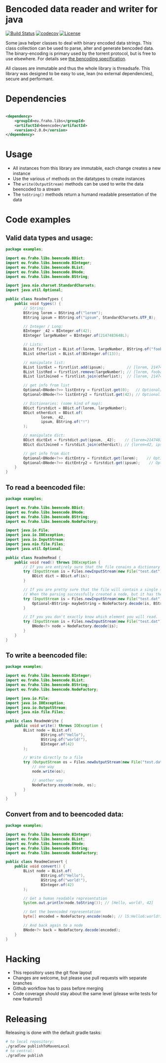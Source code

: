 # Bencoded data reader and writer for java

[![Build Status](https://travis-ci.org/bratkartoffel/beencode.svg?branch=develop)](https://travis-ci.org/bratkartoffel/beencode)
[![codecov](https://codecov.io/github/bratkartoffel/beencode/branch/develop/graph/badge.svg?token=QhjXVBlnJ0)](https://codecov.io/github/bratkartoffel/beencode)
[![License](http://img.shields.io/:license-mit-blue.svg?style=flat)](http://doge.mit-license.org)

Some java helper classes to deal with binary encoded data strings.
This class collection can be used to parse, alter and generate bencoded data.
The binary-encoding is primary used by the torrent protocol, but is free to use elsewhere.
For details see [the bencoding specification](https://wiki.theory.org/BitTorrentSpecification#Bencoding).

All classes are immutable and thus the whole library is threadsafe.
This library was designed to be easy to use, lean (no external dependencies), secure and performant.

# Dependencies

```xml

<dependency>
    <groupId>eu.fraho.libs</groupId>
    <artifactId>beencode</artifactId>
    <version>2.0.0</version>
</dependency>
```

# Usage

* All instances from this library are immutable, each change creates a new instance
* Use the various ```of``` methods on the datatypes to create instances
* The ```write(OutputStream)``` methods can be used to write the data beencoded to a stream
* The ```toString()``` methods return a humand readable presentation of the data

# Code examples

## Valid data types and usage:

```java
package examples;

import eu.fraho.libs.beencode.BDict;
import eu.fraho.libs.beencode.BInteger;
import eu.fraho.libs.beencode.BList;
import eu.fraho.libs.beencode.BNode;
import eu.fraho.libs.beencode.BString;

import java.nio.charset.StandardCharsets;
import java.util.Optional;

public class ReadmeTypes {
    public void types() {
        // String:
        BString lorem = BString.of("lorem");
        BString ipsum = BString.of("ipsum", StandardCharsets.UTF_8);

        // Integer / Long:
        BInteger _42 = BInteger.of(42);
        BInteger largeNumber = BInteger.of(2147483648L);

        // Lists:
        BList firstlist = BList.of(lorem, largeNumber, BString.of("foobar"));
        BList otherlist = BList.of(BInteger.of(13));

        // manipulate list:
        BList listExt = firstlist.add(ipsum);          // [lorem, 2147483648, foobar, ipsum]
        BList listRed = firstlist.remove(largeNumber); // [lorem, foobar]
        BList listJoined = firstlist.join(otherlist);  // [lorem, 2147483648, foobar, 13]

        // get info from list
        Optional<BNode<?>> listEntry = firstlist.get(0);   // Optional[lorem]
        Optional<BNode<?>> listEntry2 = firstlist.get(42); // Optional.empty

        // Dictionaries: (some kind of map):
        BDict firstdict = BDict.of(lorem, largeNumber);
        BDict otherdict = BDict.of(
                lorem, _42,
                ipsum, BString.of("!")
        );

        // manipulate dict:
        BDict dictExt = firstdict.put(ipsum, _42);    // {lorem=2147483648, ipsum=42}
        BDict dictJoined = firstdict.join(otherdict); // {lorem=42, ipsum=!}

        // get info from dict
        Optional<BNode<?>> dictEntry = firstdict.get(lorem);    // Optional[2147483648]
        Optional<BNode<?>> dictEntry2 = firstdict.get(ipsum);    // Optional.empty
    }
}
```

## To read a beencoded file:

```java
package examples;

import eu.fraho.libs.beencode.BDict;
import eu.fraho.libs.beencode.BNode;
import eu.fraho.libs.beencode.BString;
import eu.fraho.libs.beencode.NodeFactory;

import java.io.File;
import java.io.IOException;
import java.io.InputStream;
import java.nio.file.Files;
import java.util.Optional;

public class ReadmeRead {
    public void read() throws IOException {
        // If you are entirely sure that the file conains a dictionary
        try (InputStream is = Files.newInputStream(new File("test.dat").toPath())) {
            BDict dict = BDict.of(is);
        }

        // If you are pretty sure that the file will contain a single string.
        // When the parsing successfully created a node, but it has the wrong type, then this Optional is empty.
        try (InputStream is = Files.newInputStream(new File("test.dat").toPath())) {
            Optional<BString> maybeString = NodeFactory.decode(is, BString.class);
        }

        // If you you don't exactly know which element you will read.
        try (InputStream is = Files.newInputStream(new File("test.dat").toPath())) {
            BNode<?> node = NodeFactory.decode(is);
        }
    }
}
```

## To write a beencoded file:

```java
package examples;

import eu.fraho.libs.beencode.BInteger;
import eu.fraho.libs.beencode.BList;
import eu.fraho.libs.beencode.BString;
import eu.fraho.libs.beencode.NodeFactory;

import java.io.File;
import java.io.IOException;
import java.io.OutputStream;
import java.nio.file.Files;

public class ReadmeWrite {
    public void write() throws IOException {
        BList node = BList.of(
                BString.of("Hello"),
                BString.of("world!"),
                BInteger.of(42)
        );

        // Write directly to a file
        try (OutputStream os = Files.newOutputStream(new File("test.dat").toPath())) {
            // one way
            node.write(os);

            // another way
            NodeFactory.encode(node, os);
        }
    }
}
```

## Convert from and to beencoded data:

```java
package examples;

import eu.fraho.libs.beencode.BInteger;
import eu.fraho.libs.beencode.BList;
import eu.fraho.libs.beencode.BNode;
import eu.fraho.libs.beencode.BString;
import eu.fraho.libs.beencode.NodeFactory;

public class ReadmeConvert {
    public void convert() {
        BList node = BList.of(
                BString.of("Hello"),
                BString.of("world!"),
                BInteger.of(42)
        );

        // Get a human readable representation
        System.out.println(node.toString()); // [Hello, world!, 42]

        // Get the beencoded representation
        byte[] encoded = NodeFactory.encode(node); // l5:Hello6:world!i42ee

        // And back again to a node
        BNode<?> back = NodeFactory.decode(encoded);
    }
}

```

# Hacking

* This repository uses the git flow layout
* Changes are welcome, but please use pull requests with separate branches
* Github workflow has to pass before merging
* Code coverage should stay about the same level (please write tests for new features!)

# Releasing

Releasing is done with the default gradle tasks:

```bash
# to local repository:
./gradlew publishToMavenLocal
# to central:
./gradlew publish
```
